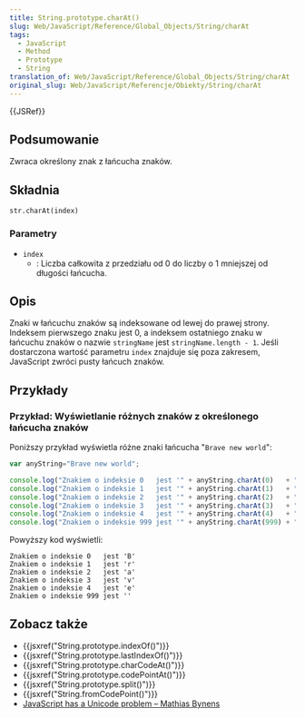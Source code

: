 ```yaml
---
title: String.prototype.charAt()
slug: Web/JavaScript/Reference/Global_Objects/String/charAt
tags:
  - JavaScript
  - Method
  - Prototype
  - String
translation_of: Web/JavaScript/Reference/Global_Objects/String/charAt
original_slug: Web/JavaScript/Referencje/Obiekty/String/charAt
---
```

{{JSRef}}

## Podsumowanie

Zwraca określony znak z łańcucha znaków.

## Składnia

    str.charAt(index)

### Parametry

- `index`
  - : Liczba całkowita z przedziału od 0 do liczby o 1 mniejszej od długości łańcucha.

## Opis

Znaki w łańcuchu znaków są indeksowane od lewej do prawej strony. Indeksem pierwszego znaku jest 0, a indeksem ostatniego znaku w łańcuchu znaków o nazwie `stringName` jest `stringName.length - 1`. Jeśli dostarczona wartość parametru `index` znajduje się poza zakresem, JavaScript zwróci pusty łańcuch znaków.

## Przykłady

### Przykład: Wyświetlanie różnych znaków z określonego łańcucha znaków

Poniższy przykład wyświetla różne znaki łańcucha "`Brave new world`":

```js
var anyString="Brave new world";

console.log("Znakiem o indeksie 0   jest '" + anyString.charAt(0)   + "'");
console.log("Znakiem o indeksie 1   jest '" + anyString.charAt(1)   + "'");
console.log("Znakiem o indeksie 2   jest '" + anyString.charAt(2)   + "'");
console.log("Znakiem o indeksie 3   jest '" + anyString.charAt(3)   + "'");
console.log("Znakiem o indeksie 4   jest '" + anyString.charAt(4)   + "'");
console.log("Znakiem o indeksie 999 jest '" + anyString.charAt(999) + "'");
```

Powyższy kod wyświetli:

    Znakiem o indeksie 0   jest 'B'
    Znakiem o indeksie 1   jest 'r'
    Znakiem o indeksie 2   jest 'a'
    Znakiem o indeksie 3   jest 'v'
    Znakiem o indeksie 4   jest 'e'
    Znakiem o indeksie 999 jest ''

## Zobacz także

- {{jsxref("String.prototype.indexOf()")}}
- {{jsxref("String.prototype.lastIndexOf()")}}
- {{jsxref("String.prototype.charCodeAt()")}}
- {{jsxref("String.prototype.codePointAt()")}}
- {{jsxref("String.prototype.split()")}}
- {{jsxref("String.fromCodePoint()")}}
- [JavaScript has a Unicode problem – Mathias Bynens](https://mathiasbynens.be/notes/javascript-unicode)
